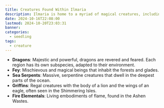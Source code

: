 ```yaml
---
title: Creatures Found Within Ilmaria
description: Ilmaria is home to a myriad of magical creatures, including dragons, fey, sea serpents, griffins, and elementals.
date: 2024-10-16T22:08:00
lastmod: 2024-10-20T23:03:31
banner: 
categories:
  - seedling
tags:
  - creature
---
```

- **Dragons**: Majestic and powerful, dragons are revered and feared. Each region has its own subspecies, adapted to their environment.  
- **Fey**: Mischievous and magical beings that inhabit the forests and glades.  
- **Sea Serpents**: Massive, serpentine creatures that dwell in the deepest parts of the ocean.  
- **Griffins**: Regal creatures with the body of a lion and the wings of an eagle, often seen in the Shimmering Isles.  
- **Fire Elementals**: Living embodiments of flame, found in the Ashen Wastes.  
